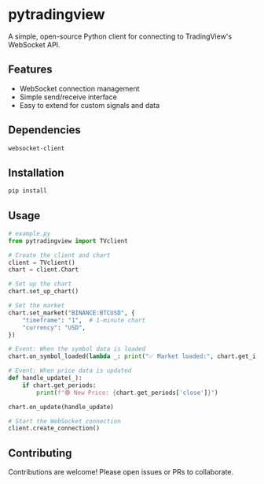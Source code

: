 # pytradingview

A simple, open-source Python client for connecting to TradingView's WebSocket API.

## Features

- WebSocket connection management
- Simple send/receive interface
- Easy to extend for custom signals and data

## Dependencies
```bash
websocket-client
```

## Installation

```bash
pip install 
```

## Usage
```python
# example.py
from pytradingview import TVclient

# Create the client and chart
client = TVclient()
chart = client.Chart

# Set up the chart
chart.set_up_chart()

# Set the market
chart.set_market("BINANCE:BTCUSD", {
    "timeframe": "1",  # 1-minute chart
    "currency": "USD",
})

# Event: When the symbol data is loaded
chart.on_symbol_loaded(lambda _: print("✅ Market loaded:", chart.get_infos['description']))

# Event: When price data is updated
def handle_update(_):
    if chart.get_periods:
        print(f"🟢 New Price: {chart.get_periods['close']}")

chart.on_update(handle_update)

# Start the WebSocket connection
client.create_connection()
```

## Contributing

Contributions are welcome! Please open issues or PRs to collaborate.
